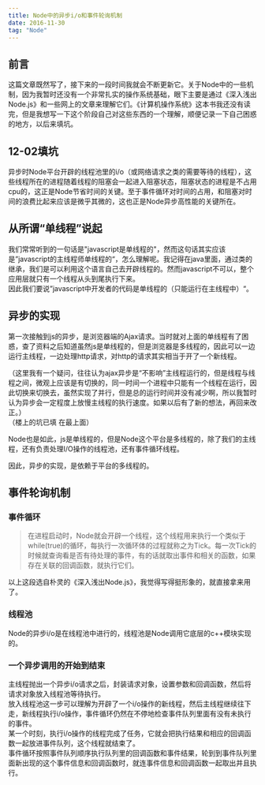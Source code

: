```yaml
---
title: Node中的异步i/o和事件轮询机制
date: 2016-11-30
tag: "Node"
---
```


## 前言
这篇文章既然写了，接下来的一段时间我就会不断更新它。关于Node中的一些机制，因为我暂时还没有一个非常扎实的操作系统基础，眼下主要是通过《深入浅出Node.js》和一些网上的文章来理解它们。《计算机操作系统》这本书我还没有读完，但是我想写一下这个阶段自己对这些东西的一个理解，顺便记录一下自己困惑的地方，以后来填坑。    
<!-- more --> 
   
## 12-02填坑
异步时Node平台开辟的线程池里的i/o（或网络请求之类的需要等待的线程），这些线程所在的进程随着线程的阻塞会一起进入阻塞状态，阻塞状态的进程是不占用cpu的，这正是Node节省时间的关键。至于事件循环对时间的占用，和阻塞对时间的浪费比起来应该是微乎其微的，这也正是Node异步高性能的关键所在。     

## 从所谓“单线程”说起
我们常常听到的一句话是"javascript是单线程的"，然而这句话其实应该是”javascript的主线程师单线程的“，怎么理解呢。我记得在java里面，通过类的继承，我们是可以利用这个语言自己去开辟线程的。然而javascript不可以，整个应用层就只有一个线程从头到尾执行下来。    
因此我们要说”javascript中开发者的代码是单线程的（只能运行在主线程中）“。    

## 异步的实现 
第一次接触到js的异步，是浏览器端的Ajax请求。当时就对上面的单线程有了困惑，查了资料之后知道虽然js是单线程的，但是浏览器是多线程的，因此可以一边运行主线程，一边处理http请求，对http的请求其实相当于开了一个新线程。    
   
（这里我有一个疑问，往往认为ajax异步是“不影响”主线程运行的，但是线程与线程之间，微观上应该是有切换的，同一时间一个进程中只能有一个线程在运行，因此切换来切换去，虽然实现了并行，但是总的运行时间并没有减少啊，所以我暂时认为异步会一定程度上放慢主线程的执行速度。如果以后有了新的想法，再回来改正。）    
（楼上的坑已填 在最上面）      
   
Node也是如此，js是单线程的，但是Node这个平台是多线程的，除了我们的主线程，还有负责处理I/O操作的线程池，还有事件循环线程。    
    
因此，异步的实现，是依赖于平台的多线程的。    
    
## 事件轮询机制    
### 事件循环   
> 在进程启动时，Node就会开辟一个线程，这个线程用来执行一个类似于while(true)的循环，每执行一次循环体的过程就称之为Tick。每一次Tick的时候就查询看是否有待处理的事件，有的话就取出事件和相关的函数，如果存在关联的回调函数，就执行它们。    
   
以上这段选自朴灵的《深入浅出Node.js》，我觉得写得挺形象的，就直接拿来用了。    
   
### 线程池
Node的异步i/o是在线程池中进行的，线程池是Node调用它底层的c++模块实现的。    

### 一个异步调用的开始到结束    
主线程抛出一个异步i/o请求之后，封装请求对象，设置参数和回调函数，然后将请求对象放入线程池等待执行。    
放入线程池这一步可以理解为开辟了一个i/o操作的新线程，然后主线程继续往下走，新线程执行i/o操作，事件循环仍然在不停地检查事件队列里面有没有未执行的事件。    
某一个时刻，执行i/o操作的线程完成了任务，它就会把执行结果和相应的回调函数一起放进事件队列，这个线程就结束了。    
事件循环按照事件队列顺序执行队列里的回调函数和事件结果，轮到到事件队列里面新出现的这个事件信息和回调函数时，就连事件信息和回调函数一起取出并且执行。    
   

